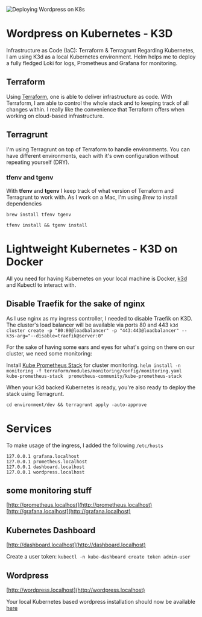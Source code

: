 ![Deploying Wordpress on K8s](https://github.com/katzefudder/wordpress_minikube/workflows/Deploying%20Wordpress%20on%20Kubernetes/badge.svg)

# Wordpress on Kubernetes - K3D

Infrastructure as Code (IaC): Terraform & Terragrunt
Regarding Kubernetes, I am using K3d as a local Kubernetes environment. Helm helps me to deploy a fully fledged Loki for logs, Prometheus and Grafana for monitoring.

## Terraform

Using [Terraform](https://www.terraform.io), one is able to deliver infrastructure as code. With Terraform, I am able to control the whole stack and to keeping track of all changes within. I really like the convenience that Terraform offers when working on cloud-based infrastructure.

## Terragrunt

I'm using Terragrunt on top of Terraform to handle environments. You can have different environments, each with it's own configuration without repeating yourself (DRY).

### tfenv and tgenv

With **tfenv** and **tgenv** I keep track of what version of Terraform and Terragrunt to work with. As I work on a Mac, I'm using *Brew* to install dependencies

`brew install tfenv tgenv`

`tfenv install && tgenv install`

# Lightweight Kubernetes - K3D on Docker

All you need for having Kubernetes on your local machine is Docker, [k3d](https://k3d.io/v5.4.4/#installation) and Kubectl to interact with.

## Disable Traefik for the sake of nginx

As I use nginx as my ingress controller, I needed to disable Traefik on K3D.
The cluster's load balancer will be available via ports 80 and 443
`k3d cluster create -p "80:80@loadbalancer" -p "443:443@loadbalancer" --k3s-arg="--disable=traefik@server:0"`

For the sake of having some ears and eyes for what's going on there on our cluster, we need some monitoring:

Install [Kube Prometheus Stack](https://github.com/prometheus-community/helm-charts/tree/main/charts/kube-prometheus-stack) for cluster monitoring.
`helm install -n monitoring -f terraform/modules/monitoring/config/monitoring.yaml kube-prometheus-stack  prometheus-community/kube-prometheus-stack`

When your k3d backed Kubernetes is ready, you're also ready to deploy the stack using Terragrunt.

`cd environment/dev && terragrunt apply -auto-approve`

# Services

To make usage of the ingress, I added the following `/etc/hosts`

```
127.0.0.1 grafana.localhost
127.0.0.1 prometheus.localhost
127.0.0.1 dashboard.localhost
127.0.0.1 wordpress.localhost
```

## some monitoring stuff

[http://prometheus.localhost](http://prometheus.localhost)
[http://grafana.localhost](http://grafana.localhost)

## Kubernetes Dashboard

[http://dashboard.localhost](http://dashboard.localhost)

Create a user token: `kubectl -n kube-dashboard create token admin-user`


## Wordpress

[http://wordpress.localhost](http://wordpress.localhost)

Your local Kubernetes based wordpress installation should now be available [here](http://wordpress.localhost)
